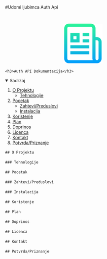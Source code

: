 #Udomi ljubimca Auth Api

<br />
<p align="center">
    <a href="#">
        <img src="docs/logo.png" alt="Logo" width="128" height="128" >
    </a>

    <h3>Auth API Dokumentacija</h3>
</p>

<details open="open">
  <summary>Sadrzaj</summary>
  <ol>
    <li>
      <a href="#about-the-project">O Projektu</a>
      <ul>
        <li><a href="#built-with">Tehnologije</a></li>
      </ul>
    </li>
    <li>
      <a href="#getting-started">Pocetak</a>
      <ul>
        <li><a href="#prerequisites">Zahtevi/Preduslovi</a></li>
        <li><a href="#installation">Instalacija</a></li>
      </ul>
    </li>
    <li><a href="#usage">Koristenje</a></li>
    <li><a href="#roadmap">Plan</a></li>
    <li><a href="#contributing">Doprinos</a></li>
    <li><a href="#license">Licenca</a></li>
    <li><a href="#contact">Kontakt</a></li>
    <li><a href="#acknowledgements">Potvrda/Priznanje</a></li>
  </ol>

    ## O Projektu

    ### Tehnologije

    ## Pocetak

    ### Zahtevi/Preduslovi

    ### Instalacija

    ## Koristenje

    ## Plan

    ## Doprinos

    ## Licenca

    ## Kontakt

    ## Potvrda/Priznanje
</details>